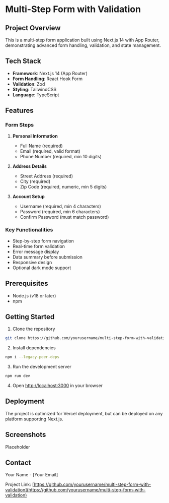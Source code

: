 # Multi-Step Form with Validation

## Project Overview

This is a multi-step form application built using Next.js 14 with App Router, demonstrating advanced form handling, validation, and state management.

## Tech Stack

- **Framework**: Next.js 14 (App Router)
- **Form Handling**: React Hook Form
- **Validation**: Zod
- **Styling**: TailwindCSS
- **Language**: TypeScript

## Features

### Form Steps
1. **Personal Information**
   - Full Name (required)
   - Email (required, valid format)
   - Phone Number (required, min 10 digits)

2. **Address Details**
   - Street Address (required)
   - City (required)
   - Zip Code (required, numeric, min 5 digits)

3. **Account Setup**
   - Username (required, min 4 characters)
   - Password (required, min 6 characters)
   - Confirm Password (must match password)

### Key Functionalities
- Step-by-step form navigation
- Real-time form validation
- Error message display
- Data summary before submission
- Responsive design
- Optional dark mode support

## Prerequisites

- Node.js (v18 or later)
- npm 

## Getting Started

1. Clone the repository
```bash
git clone https://github.com/yourusername/multi-step-form-with-validation.git
```

2. Install dependencies
```bash
npm i --legacy-peer-deps
```

3. Run the development server
```bash
npm run dev
```

4. Open [http://localhost:3000](http://localhost:3000) in your browser

## Deployment

The project is optimized for Vercel deployment, but can be deployed on any platform supporting Next.js.

## Screenshots

Placeholder 


## Contact

Your Name - [Your Email]

Project Link: [https://github.com/yourusername/multi-step-form-with-validation](https://github.com/yourusername/multi-step-form-with-validation)
